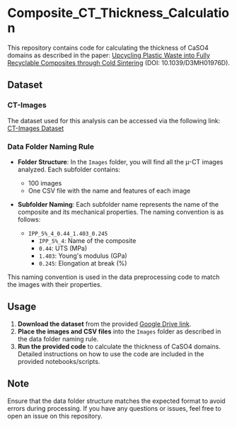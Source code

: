 # Composite_CT_Thickness_Calculation

This repository contains code for calculating the thickness of CaSO4 domains as described in the paper: [Upcycling Plastic Waste into Fully Recyclable Composites through Cold Sintering](https://doi.org/10.1039/D3MH01976D) (DOI: 10.1039/D3MH01976D).

## Dataset

### CT-Images

The dataset used for this analysis can be accessed via the following link:
[CT-Images Dataset](https://drive.google.com/drive/folders/1M4rYcE8KqSGjYIP5dHxOa0G2gUy6G3wt?usp=share_link)

### Data Folder Naming Rule

- **Folder Structure**: In the `Images` folder, you will find all the µ-CT images analyzed. Each subfolder contains:
  - 100 images
  - One CSV file with the name and features of each image

- **Subfolder Naming**: Each subfolder name represents the name of the composite and its mechanical properties. The naming convention is as follows:
  - `IPP_5%_4_0.44_1.403_0.245`
    - `IPP_5%_4`: Name of the composite
    - `0.44`: UTS (MPa)
    - `1.403`: Young's modulus (GPa)
    - `0.245`: Elongation at break (%)

This naming convention is used in the data preprocessing code to match the images with their properties.

## Usage

1. **Download the dataset** from the provided [Google Drive link](https://drive.google.com/drive/folders/1M4rYcE8KqSGjYIP5dHxOa0G2gUy6G3wt?usp=share_link).
2. **Place the images and CSV files** into the `Images` folder as described in the data folder naming rule.
3. **Run the provided code** to calculate the thickness of CaSO4 domains. Detailed instructions on how to use the code are included in the provided notebooks/scripts.

## Note

Ensure that the data folder structure matches the expected format to avoid errors during processing. If you have any questions or issues, feel free to open an issue on this repository.

